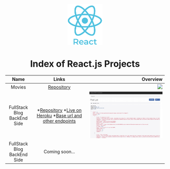 <p align="center"> 
    <img src='Assets/logo_react.png' height=130>
    <h1 align="center">Index of React.js Projects</h1>
</p> 
  
| Name     | Links                                                      |           Overview                  |
|:--------:|:--------------------------------------------------------------:|------------------------------------:|
|Movies | [Repository](https://github.com/SemihDurmus/SDR_01_Movies)| <img src='Assets/Movies40s2.gif' width='700px'>|
|FullStack Blog<br/>BackEnd Side  | *[Repository](https://github.com/SemihDurmus/Fullstack_Blog_App_Backend.git) *[Live on Heroku](https://fs-blog-app-backend-django.herokuapp.com/api/post-list/) *[Base url and other endpoints](https://fs-blog-app-backend-django.herokuapp.com/)| <img src='Assets/blog_backend.png' width='700px'>|
|FullStack Blog<br/>BackEnd Side | Coming soon... |

